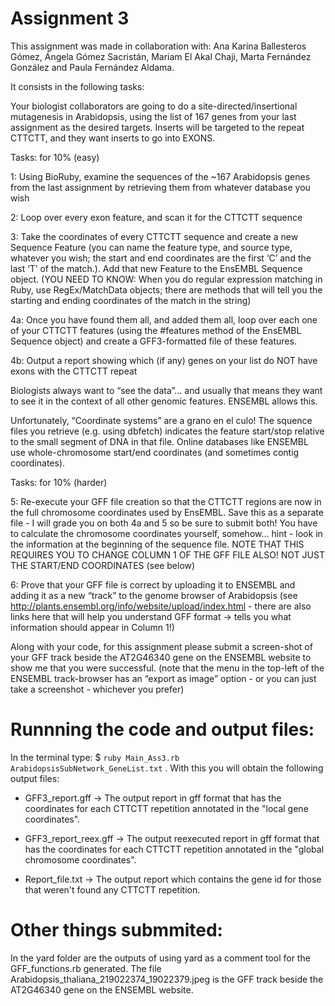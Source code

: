 # Assignment 3

This assignment was made in collaboration with: Ana Karina Ballesteros Gómez, Ángela Gómez Sacristán, Mariam El Akal Chaji, Marta Fernández González and Paula Fernández Aldama.


It consists in the following tasks:


Your biologist collaborators are going to do a site-directed/insertional mutagenesis in Arabidopsis, using the list of 167 genes from your last assignment as the desired targets. Inserts will be targeted to the repeat CTTCTT, and they want inserts to go into EXONS.

Tasks: for 10% (easy)

1: Using BioRuby, examine the sequences of the ~167 Arabidopsis genes from the last assignment by retrieving them from whatever database you wish

2: Loop over every exon feature, and scan it for the CTTCTT sequence

3: Take the coordinates of every CTTCTT sequence and create a new Sequence Feature (you can name the feature type, and source type, whatever you wish; the start and end coordinates are the first ‘C’ and the last ‘T’ of the match.). Add that new Feature to the EnsEMBL Sequence object. (YOU NEED TO KNOW: When you do regular expression matching in Ruby, use RegEx/MatchData objects; there are methods that will tell you the starting and ending coordinates of the match in the string)

4a: Once you have found them all, and added them all, loop over each one of your CTTCTT features (using the #features method of the EnsEMBL Sequence object) and create a GFF3-formatted file of these features.

4b: Output a report showing which (if any) genes on your list do NOT have exons with the CTTCTT repeat

Biologists always want to “see the data”... and usually that means they want to see it in the context of all other genomic features. ENSEMBL allows this.

Unfortunately, “Coordinate systems” are a grano en el culo! The squence files you retrieve (e.g. using dbfetch) indicates the feature start/stop relative to the small segment of DNA in that file. Online databases like ENSEMBL use whole-chromosome start/end coordinates (and sometimes contig coordinates).


Tasks: for 10% (harder)

5: Re-execute your GFF file creation so that the CTTCTT regions are now in the full chromosome coordinates used by EnsEMBL. Save this as a separate file - I will grade you on both 4a and 5 so be sure to submit both! You have to calculate the chromosome coordinates yourself, somehow… hint - look in the information at the beginning of the sequence file. NOTE THAT THIS REQUIRES YOU TO CHANGE COLUMN 1 OF THE GFF FILE ALSO! NOT JUST THE START/END COORDINATES (see below)

6: Prove that your GFF file is correct by uploading it to ENSEMBL and adding it as a new “track” to the genome browser of Arabidopsis (see http://plants.ensembl.org/info/website/upload/index.html - there are also links here that will help you understand GFF format → tells you what information should appear in Column 1!)

Along with your code, for this assignment please submit a screen-shot of your GFF track beside the AT2G46340 gene on the ENSEMBL website to show me that you were successful. (note that the menu in the top-left of the ENSEMBL track-browser has an “export as image” option - or you can just take a screenshot - whichever you prefer)


# Runnning the code and output files:
In the terminal type: $ `ruby Main_Ass3.rb ArabidopsisSubNetwork_GeneList.txt` . With this you will obtain the following output files:

- GFF3_report.gff -> The output report in gff format that has the coordinates for each CTTCTT repetition annotated in the "local gene coordinates".

- GFF3_report_reex.gff -> The output reexecuted report in gff format that has the coordinates for each CTTCTT repetition annotated in the "global chromosome coordinates".

- Report_file.txt -> The output report which contains the gene id for those that weren't found any CTTCTT repetition.

# Other things submmited:
In the yard folder are the outputs of using yard as a comment tool for the GFF_functions.rb generated. The file Arabidopsis_thaliana_219022374_19022379.jpeg is the GFF track beside the AT2G46340 gene on the ENSEMBL website.
